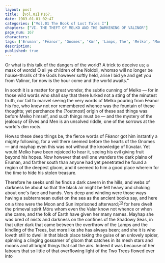 ```yaml
---
layout: post
title: 【Vol.01】P167.
date: 1983-01-01 02:47
categories: ["Vol.01 The Book of Lost Tales I"]
chapters: ["VI. THE THEFT OF MELKO AND THE DARKENING OF VALINOR"]
page_num: 167
characters: 
tags: ['Eruman', 'Fëanor', 'Gnomes', 'Kôr', 'Lamps, The', 'Melko', 'Moon, The', 'Men', 'Móru', 'Noldoli']
description: 
published: true
---
```


<p style="text-indent: 0;">
Or what is this talk of the dangers of the world? A trick to deceive us; a mask of words! O all ye children of the Noldoli, whomso will no longer be house-thralls of the Gods however softly held, arise I bid ye and get you from Valinor, for now is the hour come and the world awaits.”
</p>

In sooth it is a matter for great wonder, the subtle cunning of Melko — for in those wild words who shall say that there lurked not a sting of the minutest truth, nor fail to marvel seeing the very words of Melko pouring from Fëanor his foe, who knew not nor remembered whence was the fountain of these thoughts; yet perchance the [?outmost] origin of these sad things was before Melko himself, and such things must be — and the mystery of the jealousy of Elves and Men is an unsolved riddle, one of the sorrows at the world's dim roots.

Howso these deep things be, the fierce words of Fëanor got him instantly a mighty following, for a veil there seemed before the hearts of the Gnomes — and mayhap even this was not without the knowledge of Ilúvatar. Yet would Melko have been rejoiced to hear it, seeing his evil giving fruit beyond his hopes. Now however that evil one wanders the dark plains of Eruman, and farther south than anyone had yet penetrated he found a region of the deepest gloom, and it seemed to him a good place wherein for the time to hide his stolen treasure.

Therefore he seeks until he finds a dark cavern in the hills, and webs of darkness lie about so that the black air might be felt heavy and choking about one's face and hands. Very deep and winding were those ways having a subterranean outlet on the sea as the ancient books say, and here on a time were the Moon and Sun imprisoned afterward;<SUP>[10]({{site.baseurl}}/vol01-p171)</SUP> for here dwelt the primeval spirit Móru whom even the Valar know not whence or when she came, and the folk of Earth have given her many names. Mayhap she was bred of mists and darkness on the confines of the Shadowy Seas, in that utter dark that came between the overthrow of the Lamps and the kindling of the Trees, but more like she has always been; and she it is who loveth still to dwell in that black place taking the guise of an unlovely spider, spinning a clinging gossamer of gloom that catches in its mesh stars and moons and all bright things that sail the airs. Indeed it was because of her labours that so little of that overflowing light of the Two Trees flowed ever into

